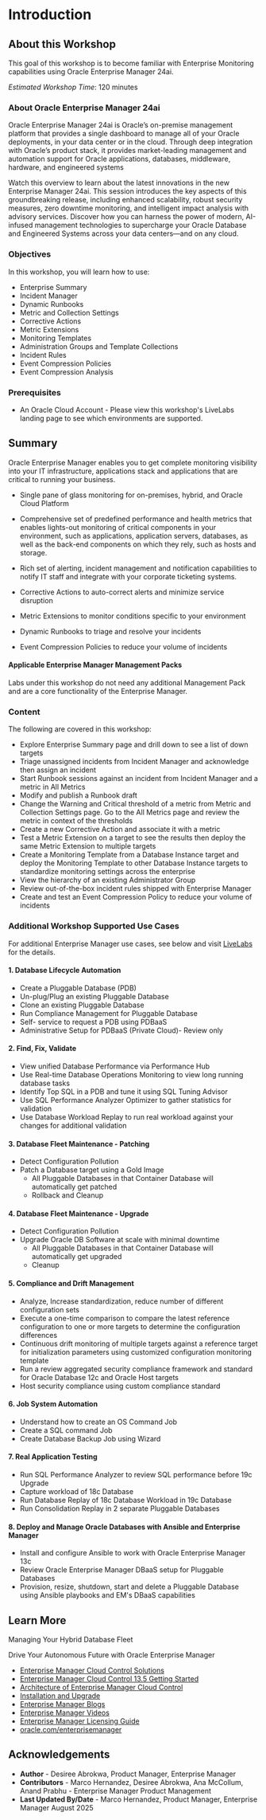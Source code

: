 # Introduction

## About this Workshop
This goal of this workshop is to become familiar with Enterprise Monitoring capabilities using Oracle Enterprise Manager 24ai.

*Estimated Workshop Time*: 120 minutes

### About Oracle Enterprise Manager 24ai
Oracle Enterprise Manager 24ai is Oracle’s on-premise management platform that provides a single dashboard to manage all of your Oracle deployments, in your data center or in the cloud. Through deep integration with Oracle’s product stack, it provides market-leading management and automation support for Oracle applications, databases, middleware, hardware, and engineered systems

Watch this overview to learn about the latest innovations in the new Enterprise Manager 24ai. This session introduces the key aspects of this groundbreaking release, including enhanced scalability, robust security measures, zero downtime monitoring, and intelligent impact analysis with advisory services. Discover how you can harness the power of modern, AI-infused management technologies to supercharge your Oracle Database and Engineered Systems across your data centers—and on any cloud.

[](youtube:ZW5E1kZ6izw)

### Objectives
In this workshop, you will learn how to use:
- Enterprise Summary
- Incident Manager
- Dynamic Runbooks
- Metric and Collection Settings
- Corrective Actions
- Metric Extensions
- Monitoring Templates
- Administration Groups and Template Collections
- Incident Rules
- Event Compression Policies
- Event Compression Analysis

### Prerequisites
- An Oracle Cloud Account - Please view this workshop's LiveLabs landing page to see which environments are supported.

## Summary
Oracle Enterprise Manager enables you to get complete monitoring visibility into your IT infrastructure, applications stack and applications that are critical to running your business.

- Single pane of glass monitoring for on-premises, hybrid, and Oracle Cloud Platform

- Comprehensive set of predefined performance and health metrics that enables lights-out monitoring of critical components in your environment, such as applications, application servers, databases, as well as the back-end components on which they rely, such as hosts and storage.

- Rich set of alerting, incident management and notification capabilities to notify IT staff and integrate with your corporate ticketing systems.

- Corrective Actions to auto-correct alerts and minimize service disruption

- Metric Extensions to monitor conditions specific to your environment

- Dynamic Runbooks to triage and resolve your incidents

- Event Compression Policies to reduce your volume of incidents

#### Applicable Enterprise Manager Management Packs
Labs under this workshop do not need any additional Management Pack and are a core functionality of the Enterprise Manager.

### Content
The following are covered in this workshop:
- Explore Enterprise Summary page and drill down to see a list of down targets
- Triage unassigned incidents from Incident Manager and acknowledge then assign an incident
- Start Runbook sessions against an incident from Incident Manager and a metric in All Metrics 
- Modify and publish a Runbook draft
- Change the Warning and Critical threshold of a metric from Metric and Collection Settings page. Go to the All Metrics page and review the metric in context of the thresholds
- Create a new Corrective Action and associate it with a metric
- Test a Metric Extension on a target to see the results then deploy the same Metric Extension to multiple targets
- Create a Monitoring Template from a Database Instance target and deploy the Monitoring Template to other Database Instance targets to standardize monitoring settings across the enterprise
- View the hierarchy of an existing Administrator Group
- Review out-of-the-box incident rules shipped with Enterprise Manager
- Create and test an Event Compression Policy to reduce your volume of incidents


### Additional Workshop Supported Use Cases

For additional Enterprise Manager use cases, see below and visit [LiveLabs](http://livelabs.oracle.com) for the details.
#### 1. Database Lifecycle Automation
-	Create a Pluggable Database (PDB)
-	Un-plug/Plug an existing Pluggable Database
-	Clone an existing Pluggable Database
-	Run Compliance Management for Pluggable Database
-	Self- service to request a PDB using PDBaaS
-	Administrative Setup for PDBaaS (Private Cloud)- Review only

#### 2. Find, Fix, Validate
- View unified Database Performance via Performance Hub
- Use Real-time Database Operations Monitoring to view long running database tasks
- Identify Top SQL in a PDB and tune it using SQL Tuning Advisor
- Use SQL Performance Analyzer Optimizer to gather statistics for validation
- Use Database Workload Replay to run real workload against your changes for additional validation

#### 3. Database Fleet Maintenance - Patching
* Detect Configuration Pollution
* Patch a Database target using a Gold Image
    - All Pluggable Databases in that Container Database will automatically get patched
    - Rollback and Cleanup

#### 4. Database Fleet Maintenance - Upgrade
* Detect Configuration Pollution
* Upgrade Oracle DB Software at scale with minimal downtime
    - All Pluggable Databases in that Container Database will automatically get upgraded
    - Cleanup

#### 5. Compliance and Drift Management
- Analyze, Increase standardization, reduce number of different configuration sets
- Execute a one-time comparison to compare the latest reference configuration to one or more targets to determine the configuration differences
- Continuous drift monitoring of multiple targets against a reference target for initialization parameters using customized configuration monitoring template
- Run a review aggregated security compliance framework and standard for Oracle Database 12c and Oracle Host targets
- Host security compliance using custom compliance standard

#### 6. Job System Automation
* Understand how to create an OS Command Job
* Create a SQL command Job
* Create Database Backup Job using Wizard

#### 7. Real Application Testing
* Run SQL Performance Analyzer to review SQL performance before 19c Upgrade
* Capture workload of 18c Database
* Run Database Replay of 18c Database Workload in 19c Database
* Run Consolidation Replay in 2 separate Pluggable Databases

#### 8. Deploy and Manage Oracle Databases with Ansible and Enterprise Manager
- Install and configure Ansible to work with Oracle Enterprise Manager 13c
- Review Oracle Enterprise Manager DBaaS setup for Pluggable Databases
- Provision, resize, shutdown, start and delete a Pluggable Database using Ansible playbooks and EM's DBaaS capabilities

## Learn More
Managing Your Hybrid Database Fleet
[](youtube:TUaAweMX3S4)

Drive Your Autonomous Future with Oracle Enterprise Manager
[](youtube:7khTglg0_3g)

- [Enterprise Manager Cloud Control Solutions](https://docs.oracle.com/en/enterprise-manager/cloud-control/enterprise-manager-cloud-control/13.5/emcon/enterprise-manager-management-focus-areas.html#GUID-7F3BF18C-97DF-44BC-8BB7-6A864AF1A150)
- [Enterprise Manager Cloud Control 13.5 Getting Started](https://docs.oracle.com/en/enterprise-manager/cloud-control/enterprise-manager-cloud-control/13.5/index.html)
- [Architecture of Enterprise Manager Cloud Control](https://docs.oracle.com/en/enterprise-manager/cloud-control/enterprise-manager-cloud-control/13.5/emcon/enterprise-manager-cloud-control-architecture.html#GUID-1A384373-7CD5-434D-9939-874E940CBF21)
- [Installation and Upgrade](https://docs.oracle.com/en/enterprise-manager/cloud-control/enterprise-manager-cloud-control/13.5/install.html)
- [Enterprise Manager Blogs](https://blogs.oracle.com/oem/)
- [Enterprise Manager Videos](https://docs.oracle.com/en/enterprise-manager/cloud-control/enterprise-manager-cloud-control/13.5/videos.html)
- [Enterprise Manager Licensing Guide](https://docs.oracle.com/en/enterprise-manager/cloud-control/enterprise-manager-cloud-control/13.5/oemli/index.html)
- [oracle.com/enterprisemanager](https://www.oracle.com/enterprise-manager/)

## Acknowledgements
- **Author** - Desiree Abrokwa, Product Manager, Enterprise Manager
- **Contributors** - Marco Hernandez, Desiree Abrokwa, Ana McCollum, Anand Prabhu - Enterprise Manager Product Management
- **Last Updated By/Date** - Marco Hernandez, Product Manager, Enterprise Manager August 2025
